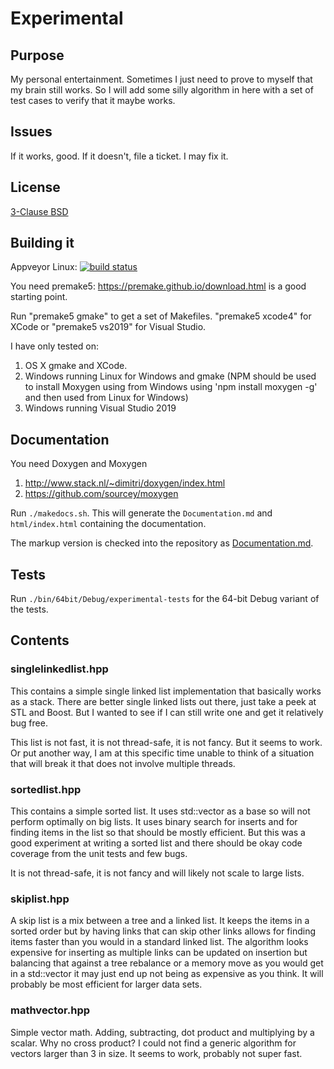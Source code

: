 # Experimental

## Purpose

My personal entertainment. Sometimes I just need to prove to myself that my brain still works. So I will add some silly
algorithm in here with a set of test cases to verify that it maybe works.

## Issues

If it works, good. If it doesn't, file a ticket. I may fix it.

## License

[3-Clause BSD](LICENSE)

## Building it

Appveyor Linux: [![ build status](https://ci.appveyor.com/api/projects/status/pgnil2xid8x9u4ng/branch/master?svg=true)](https://ci.appveyor.com/project/rsandila/experimental/branch/master)


You need premake5: https://premake.github.io/download.html is a good starting point.

Run "premake5 gmake" to get a set of Makefiles. "premake5 xcode4" for XCode or
"premake5 vs2019" for Visual Studio.

I have only tested on:
 1. OS X gmake and XCode.
 2. Windows running Linux for Windows and gmake (NPM should be used to install Moxygen using from Windows using 'npm install moxygen -g' and then used from Linux for Windows)
 3. Windows running Visual Studio 2019
 
## Documentation

You need Doxygen and Moxygen

1. http://www.stack.nl/~dimitri/doxygen/index.html
2. https://github.com/sourcey/moxygen

Run `./makedocs.sh`. This will generate the `Documentation.md` and `html/index.html` containing the documentation.

The markup version is checked into the repository as [Documentation.md](Documentation.md).

## Tests

Run `./bin/64bit/Debug/experimental-tests` for the 64-bit Debug variant of the tests.

## Contents

### singlelinkedlist.hpp

This contains a simple single linked list implementation that basically works as
a stack. There are better single linked lists out there, just take a peek
at STL and Boost. But I wanted to see if I can still write one and get it
relatively bug free.

This list is not fast, it is not thread-safe, it is not fancy. But it seems to
work. Or put another way, I am at this specific time unable to think of a
situation that will break it that does not involve multiple threads.

### sortedlist.hpp

This contains a simple sorted list. It uses std::vector as a base so will not 
perform optimally on big lists. It uses binary search for inserts and for finding
items in the list so that should be mostly efficient. But this was a good experiment
at writing a sorted list and there should be okay code coverage from the unit tests and few bugs.

It is not thread-safe, it is not fancy and will likely not scale to large lists.

### skiplist.hpp

A skip list is a mix between a tree and a linked list. It keeps the items in a sorted order but by having
links that can skip other links allows for finding items faster than you would in a standard linked list.
The algorithm looks expensive for inserting as multiple links can be updated on insertion but balancing that
against a tree rebalance or a memory move as you would get in a std::vector it may just end up not being as
expensive as you think. It will probably be most efficient for larger data sets.

### mathvector.hpp

Simple vector math. Adding, subtracting, dot product and multiplying by a scalar. Why no cross product? I could
not find a generic algorithm for vectors larger than 3 in size. It seems to work, probably not super fast.